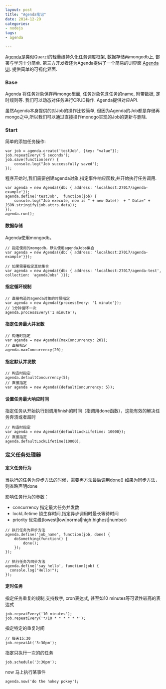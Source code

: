 ```yaml
---
layout: post
title: "Agenda笔记"
date: 2014-12-29
categories:
- nodejs
tags:
- agenda

---
```


[Agenda][1]是类似Quarzt的轻量级持久化任务调度框架, 数据存储再mongodb上, 部署与学习十分简单.
第三方开发者还为Agenda提供了一个简易的UI界面 [Agenda UI][2]. 提供简单的可视化界面.

<!-- more -->

### Base
Agenda 将任务对象保存再mongo里面, 任务对象包含任务的name, 附带数据, 定时规则等.
我们可以动态对任务进行CRUD操作. Agenda提供对应API.

虽然Agenda本身提供的对Job的操作比较简单, 但因为Agenda的Job都是存储再mongo之中,所以我们可以通过直接操作monogo实现的Job的更新与删除.

### Start
简单的添加任务操作:
```
var job = agenda.create('testJob', {key: "value"});
job.repeatEvery('5 seconds');
job.save(function(err) {
    console.log("Job successfully saved");
});
```
程序开始时,我们需要创建agenda对象,指定事件响应函数,并开始执行任务调用.

```
var agenda = new Agenda({db: { address: 'localhost:27017/agenda-example'});
agenda.define('testJob',  function(job) {
    console.log("Job execute, now is " + new Date()  + " Data=" + JSON.stringify(job.attrs.data));
});
agenda.run();
```


#### 数据存储
Agenda使用mongodb。

```
// 指定使用的mongodb，默认使用agendaJobs集合
var agenda = new Agenda({db: { address: 'localhost:27017/agenda-example'}});

// 如果需要指定其他集合
var agenda = new Agenda({db: { address: 'localhost:27017/agenda-test', collection: 'agendaJobs' }});
```

#### 指定循环规制

```
// 直接构造的agenda对象的时候指定
var agenda = new Agenda({processEvery: '1 minute'});
// 1分钟循环一次
agenda.processEvery('1 minute');

```

#### 指定任务最大并发数

```
// 构造时指定
var agenda = new Agenda({maxConcurrency: 20});
// 直接指定
agenda.maxConcurrency(20);
```

#### 指定默认并发数

```
// 构造时指定
agenda.defaultConcurrency(5);
// 直接指定
var agenda = new Agenda({defaultConcurrency: 5});
```

#### 设置任务最大响应时间
指定任务从开始执行到调用finish的时间（指调用done函数），这能有效的解决任务奔溃或者超时


```
// 构造时指定
var agenda = new Agenda({defaultLockLifetime: 10000});
// 直接指定
agenda.defaultLockLifetime(10000);
```


### 定义任务处理器

#### 定义任务行为
当执行的任务为异步方法的时候，需要再方法最后调用done()
如果为同步方法，则省略声明done

影响任务行为的参数：

* concurrency 指定最大任务并发数
* lockLifetime 锁生存时间,指定异步调用时最长等待时间
* priority 优先级(lowest|low|normal|high|highest|number)


```
// 执行任务为异步方法
agenda.define('job_name', function(job, done) {
    doSomething(function() {
        done();
    });
});

// 执行任务为同步方法
agenda.define('say hello', function(job) {
  console.log("Hello!");
});
```

#### 定时任务

指定任务重复的规制,支持数字, cron表达式, 甚至如10 minutes等可读性较高的表达式

```
job.repeatEvery('10 minutes');
job.repeatEvery('*/10 * * * * * *');
```

指定特定的重复时间

```
// 每天15:30
job.repeatAt('3:30pm');
```
指定只执行一次的的任务

```
job.schedule('3:30pm');
```

now
马上执行某事件
```
agenda.now('do the hokey pokey');
```


  [1]: https://github.com/rschmukler/agenda
  [2]: https://github.com/moudy/agenda-ui